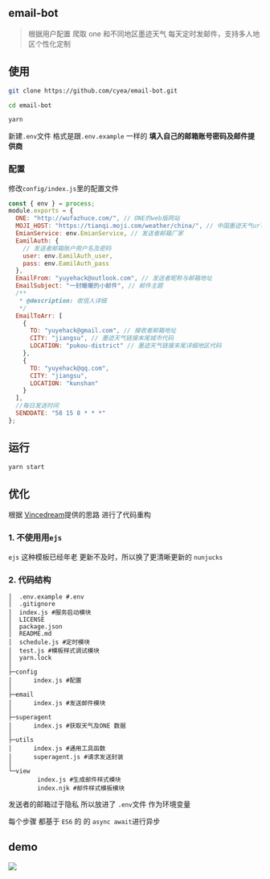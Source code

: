 ## email-bot

> 根据用户配置 爬取 one 和不同地区墨迹天气 每天定时发邮件，支持多人地区个性化定制

## 使用

```bash
git clone https://github.com/cyea/email-bot.git

cd email-bot

yarn

```

新建`.env`文件 格式是跟`.env.example` 一样的 **填入自己的邮箱账号密码及邮件提供商**

### 配置

修改`config/index.js`里的配置文件

```js
const { env } = process;
module.exports = {
  ONE: "http://wufazhuce.com/", // ONE的web版网站
  MOJI_HOST: "https://tianqi.moji.com/weather/china/", // 中国墨迹天气url,
  EmianService: env.EmianService, // 发送者邮箱厂家
  EamilAuth: {
    // 发送者邮箱账户用户名及密码
    user: env.EamilAuth_user,
    pass: env.EamilAuth_pass
  },
  EmailFrom: "yuyehack@outlook.com", // 发送者昵称与邮箱地址
  EmailSubject: "一封暖暖的小邮件", // 邮件主题
  /**
   * @description: 收信人详细
   */
  EmailToArr: [
    {
      TO: "yuyehack@gmail.com", // 接收者邮箱地址
      CITY: "jiangsu", // 墨迹天气链接末尾城市代码
      LOCATION: "pukou-district" // 墨迹天气链接末尾详细地区代码
    },
    {
      TO: "yuyehack@qq.com",
      CITY: "jiangsu",
      LOCATION: "kunshan"
    }
  ],
  //每日发送时间
  SENDDATE: "58 15 8 * * *"
};
```
## 运行
```bash
yarn start
```

## 优化

根据 [Vincedream](https://github.com/Vincedream/NodeMail)提供的思路 进行了代码重构

### 1. 不使用用`ejs`

`ejs` 这种模板已经年老 更新不及时，所以换了更清晰更新的 `nunjucks`

### 2. 代码结构

```
│  .env.example #.env
│  .gitignore
│  index.js #服务启动模块
│  LICENSE
│  package.json
│  README.md
│  schedule.js #定时模块
│  test.js #模板样式调试模块
│  yarn.lock
│
├─config
│      index.js #配置
│
├─email
│      index.js #发送邮件模块
│
├─superagent
│      index.js #获取天气及ONE 数据
│
├─utils
│      index.js #通用工具函数
│      superagent.js #请求发送封装
│
└─view
        index.js #生成邮件样式模块
        index.njk #邮件样式模板模块
```

发送者的邮箱过于隐私 所以放进了 `.env`文件 作为环境变量

每个步骤 都基于 `ES6` 的 的 `async await`进行异步

## demo
![](https://i.loli.net/2019/04/09/5cac0c1ca75f1.png)

